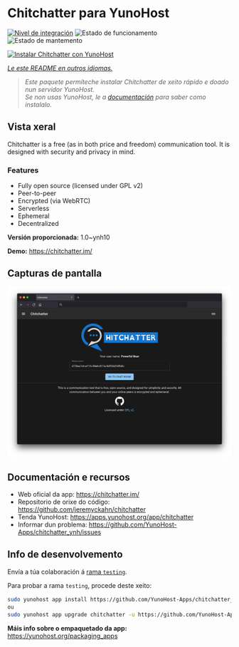 <!--
NOTA: Este README foi creado automáticamente por <https://github.com/YunoHost/apps/tree/master/tools/readme_generator>
NON debe editarse manualmente.
-->

# Chitchatter para YunoHost

[![Nivel de integración](https://dash.yunohost.org/integration/chitchatter.svg)](https://dash.yunohost.org/appci/app/chitchatter) ![Estado de funcionamento](https://ci-apps.yunohost.org/ci/badges/chitchatter.status.svg) ![Estado de mantemento](https://ci-apps.yunohost.org/ci/badges/chitchatter.maintain.svg)

[![Instalar Chitchatter con YunoHost](https://install-app.yunohost.org/install-with-yunohost.svg)](https://install-app.yunohost.org/?app=chitchatter)

*[Le este README en outros idiomas.](./ALL_README.md)*

> *Este paquete permíteche instalar Chitchatter de xeito rápido e doado nun servidor YunoHost.*  
> *Se non usas YunoHost, le a [documentación](https://yunohost.org/install) para saber como instalalo.*

## Vista xeral

Chitchatter is a free (as in both price and freedom) communication tool. It is designed with security and privacy in mind.

### Features

- Fully open source (licensed under GPL v2)
- Peer-to-peer
- Encrypted (via WebRTC)
- Serverless
- Ephemeral
- Decentralized 

**Versión proporcionada:** 1.0~ynh10

**Demo:** <https://chitchatter.im/>

## Capturas de pantalla

![Captura de pantalla de Chitchatter](./doc/screenshots/screenshot.png)

## Documentación e recursos

- Web oficial da app: <https://chitchatter.im/>
- Repositorio de orixe do código: <https://github.com/jeremyckahn/chitchatter>
- Tenda YunoHost: <https://apps.yunohost.org/app/chitchatter>
- Informar dun problema: <https://github.com/YunoHost-Apps/chitchatter_ynh/issues>

## Info de desenvolvemento

Envía a túa colaboración á [rama `testing`](https://github.com/YunoHost-Apps/chitchatter_ynh/tree/testing).

Para probar a rama `testing`, procede deste xeito:

```bash
sudo yunohost app install https://github.com/YunoHost-Apps/chitchatter_ynh/tree/testing --debug
ou
sudo yunohost app upgrade chitchatter -u https://github.com/YunoHost-Apps/chitchatter_ynh/tree/testing --debug
```

**Máis info sobre o empaquetado da app:** <https://yunohost.org/packaging_apps>
